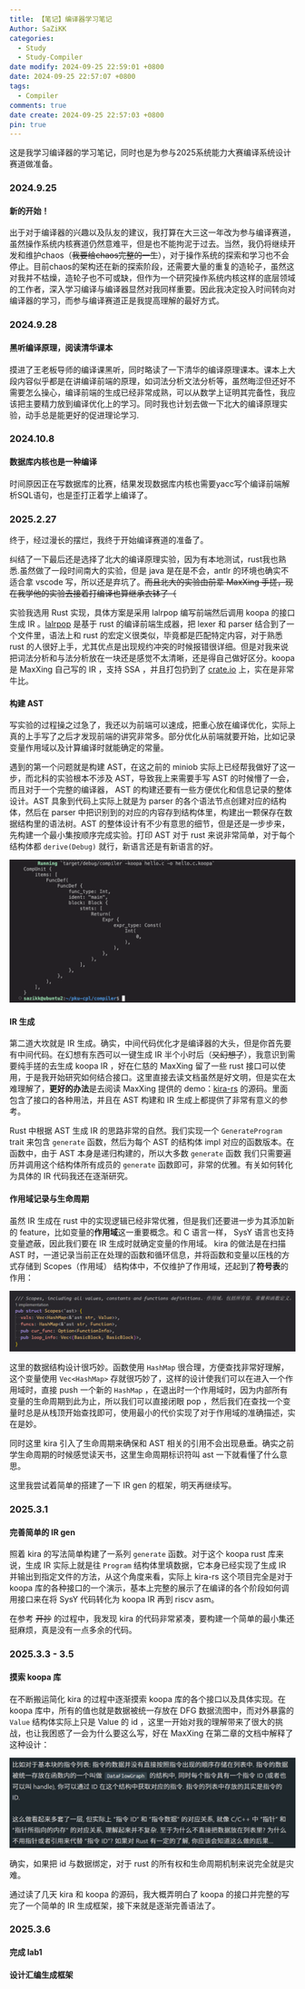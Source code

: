 ```yaml
---
title: 【笔记】编译器学习笔记
Author: SaZiKK
categories:
  - Study
  - Study-Compiler
date modify: 2024-09-25 22:59:01 +0800
date: 2024-09-25 22:57:07 +0800
tags:
  - Compiler
comments: true
date create: 2024-09-25 22:57:03 +0800
pin: true
---
```


这是我学习编译器的学习笔记，同时也是为参与2025系统能力大赛编译系统设计赛道做准备。

### 2024.9.25

#### 新的开始！

出于对于编译器的兴趣以及队友的建议，我打算在大三这一年改为参与编译赛道，虽然操作系统内核赛道仍然意难平，但是也不能拘泥于过去。当然，我仍将继续开发和维护chaos（~~我要给chaos完整的一生~~），对于操作系统的探索和学习也不会停止。目前chaos的架构还在新的探索阶段，还需要大量的重复的造轮子，虽然这对我并不枯燥，造轮子也不可或缺，但作为一个研究操作系统内核这样的底层领域的工作者，深入学习编译与编译器显然对我同样重要。因此我决定投入时间转向对编译器的学习，而参与编译赛道正是我提高理解的最好方式。

### 2024.9.28

#### 黑听编译原理，阅读清华课本

摸进了王老板导师的编译课黑听，同时略读了一下清华的编译原理课本。课本上大段内容似乎都是在讲编译前端的原理，如词法分析文法分析等，虽然晦涩但还好不需要怎么操心，编译前端的生成已经非常成熟，可以从数学上证明其完备性，我应该把主要精力放到编译优化上的学习。同时我也计划去做一下北大的编译原理实验，动手总是能更好的促进理论学习.

### 2024.10.8

#### 数据库内核也是一种编译

时间原因正在写数据库的比赛，结果发现数据库内核也需要yacc写个编译前端解析SQL语句，也是歪打正着学上编译了。

### 2025.2.27

终于，经过漫长的摆烂，我终于开始编译赛道的准备了。

纠结了一下最后还是选择了北大的编译原理实验，因为有本地测试，rust我也熟悉.虽然做了一段时间南大的实验，但是 java 是在是不会，antlr 的环境也确实不适合拿 vscode 写，所以还是弃坑了。~~而且北大的实验由前辈 MaxXing 手搓，现在我学他的实验去接着打编译也算继承衣钵了（~~

实验我选用 Rust 实现，具体方案是采用 lalrpop 编写前端然后调用 koopa 的接口生成 IR 。[lalrpop](https://lalrpop.github.io/lalrpop/) 是基于 rust 的编译前端生成器，把 lexer 和 parser 结合到了一个文件里，语法上和 rust 的宏定义很类似，毕竟都是匹配特定内容，对于熟悉 rust 的人很好上手，尤其优点是出现规约冲突的时候报错很详细。但是对我来说把词法分析和与法分析放在一块还是感觉不太清晰，还是得自己做好区分。koopa 是 MaxXing 自己写的 IR ，支持 SSA ，并且打包扔到了 [crate.io](https://crates.io/crates/koopa) 上，实在是非常牛比。

#### 构建 AST

写实验的过程操之过急了，我还以为前端可以速成，把重心放在编译优化，实际上真的上手写了之后才发现前端的讲究非常多。部分优化从前端就要开始，比如记录变量作用域以及计算编译时就能确定的常量。

遇到的第一个问题就是构建 AST，在这之前的 miniob 实际上已经帮我做好了这一步，而北科的实验根本不涉及 AST，导致我上来需要手写 AST 的时候懵了一会，而且对于一个完整的编译器， AST 的构建还要有一些方便优化和信息记录的整体设计。AST 具象到代码上实际上就是为 parser 的各个语法节点创建对应的结构体，然后在 parser 中把识别到的对应的内容存到结构体里，构建出一颗保存在数据结构里的语法树。AST 的整体设计有不少有意思的细节，但是还是一步步来，先构建一个最小集按顺序完成实验。打印 AST 对于 rust 来说非常简单，对于每个结构体都 `derive(Debug)` 就行，新语言还是有新语言的好。

![simpleast](../assets/figures/pku-cpl/simpleast.png)

#### IR 生成

第二道大坎就是 IR 生成。确实，中间代码优化才是编译器的大头，但是你首先要有中间代码。在幻想有东西可以一键生成 IR 半个小时后（~~又幻想了~~），我意识到需要纯手搓的去生成 koopa IR ，好在仁慈的 MaxXing 留了一些 rust 接口可以使用，于是我开始研究如何结合接口。这里直接去读文档虽然是好文明，但是实在太难理解了，**更好的办法**是去阅读 MaxXing 提供的 demo：[kira-rs](https://github.com/pku-minic/kira-rs) 的源码。里面包含了接口的各种用法，并且在 AST 构建和 IR 生成上都提供了非常有意义的参考。

Rust 中根据 AST 生成 IR 的思路非常的自然。我们实现一个 `GenerateProgram` trait 来包含 `generate` 函数，然后为每个 AST 的结构体 impl 对应的函数版本。在函数中，由于 AST 本身是递归构建的，所以大多数 `generate` 函数 我们只需要遍历并调用这个结构体所有成员的 `generate` 函数即可，非常的优雅。有关如何转化为具体的 IR 代码我还在逐渐研究。

#### 作用域记录与生命周期

虽然 IR 生成在 rust 中的实现逻辑已经非常优雅，但是我们还要进一步为其添加新的 feature，比如变量的**作用域**这一重要概念。和 C 语言一样， SysY 语言也支持变量遮蔽，因此我们要在 IR 生成时就确定变量的作用域。 kira 的做法是在扫描 AST 时，一道记录当前正在处理的函数和循环信息，并将函数和变量以压栈的方式存储到 Scopes（作用域） 结构体中，不仅维护了作用域，还起到了**符号表**的作用：

![scopes](../assets/figures/pku-cpl/scopes.png)

这里的数据结构设计很巧妙。函数使用 `HashMap` 很合理，方便查找非常好理解，这个变量使用 `Vec<HashMap>` 存就很巧妙了，这样的设计使我们可以在进入一个作用域时，直接 push 一个新的 `HashMap` ，在退出时一个作用域时，因为内部所有变量的生命周期到此为止，所以我们可以直接闭眼 pop ，然后我们在查找一个变量时总是从栈顶开始查找即可，使用最小的代价实现了对于作用域的准确描述，实在是妙。

同时这里 kira 引入了生命周期来确保和 AST 相关的引用不会出现悬垂。确实之前学生命周期的时候感觉读天书，这里生命周期标识符叫 ast 一下就看懂了什么意思。

这里我尝试着简单的搭建了一下 IR gen 的框架，明天再继续写。

### 2025.3.1

#### 完善简单的 IR gen

照着 kira 的写法简单构建了一系列 `generate` 函数。对于这个 koopa rust 库来说，生成 IR 实际上就是往 `Program` 结构体里填数据，它本身已经实现了生成 IR 并输出到指定文件的方法，从这个角度来看，实际上 kira-rs 这个项目完全是对于 koopa 库的各种接口的一个演示，基本上完整的展示了在编译的各个阶段如何调用接口来在将 SysY 代码转化为 koopa IR 再到 riscv asm。

在参考 ~~开抄~~ 的过程中，我发现 kira 的代码非常紧凑，要构建一个简单的最小集还挺麻烦，真是没有一点多余的代码。

### 2025.3.3 - 3.5

#### 摸索 koopa 库

在不断搬运简化 kira 的过程中逐渐摸索 koopa 库的各个接口以及具体实现。在 koopa 库中，所有的值也就是数据被统一存放在 DFG 数据流图中，而对外暴露的 `Value` 结构体实际上只是 Value 的 id ，这里一开始对我的理解带来了很大的挑战，也让我困惑了一会为什么要这么写，好在 MaxXing 在第二章的文档中解释了这种设计：

![why](../assets/figures/pku-cpl/why.png)

确实，如果把 id 与数据绑定，对于 rust 的所有权和生命周期机制来说完全就是灾难。

通过读了几天 kira 和 koopa 的源码，我大概弄明白了 koopa 的接口并完整的写完了一个简单的 IR 生成框架，接下来就是逐渐完善语法了。

### 2025.3.6

#### 完成 lab1


#### 设计汇编生成框架